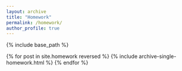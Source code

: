 ```yaml
---
layout: archive
title: "Homework"
permalink: /homework/
author_profile: true
---
```



{% include base_path %}

{% for post in site.homework reversed %}
  {% include archive-single-homework.html %}
{% endfor %}

